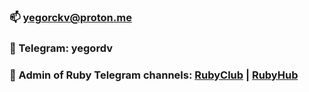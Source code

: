 ### 📫 yegorckv@proton.me
### 💬 Telegram: yegordv
### 📕 Admin of Ruby Telegram channels: [RubyClub](https://t.me/railsclub "RubyClub") | [RubyHub](https://t.me/railshub "RubyHub")
